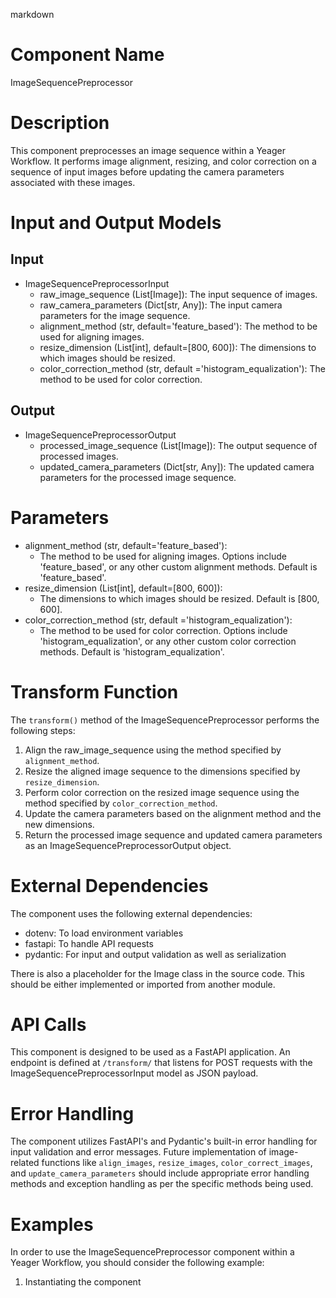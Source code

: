 markdown
# Component Name
ImageSequencePreprocessor

# Description
This component preprocesses an image sequence within a Yeager Workflow. It performs image alignment, resizing, and color correction on a sequence of input images before updating the camera parameters associated with these images.

# Input and Output Models
## Input
- ImageSequencePreprocessorInput
  - raw_image_sequence (List[Image]): The input sequence of images.
  - raw_camera_parameters (Dict[str, Any]): The input camera parameters for the image sequence.
  - alignment_method (str, default='feature_based'): The method to be used for aligning images.
  - resize_dimension (List[int], default=[800, 600]): The dimensions to which images should be resized.
  - color_correction_method (str, default ='histogram_equalization'): The method to be used for color correction.

## Output
- ImageSequencePreprocessorOutput
  - processed_image_sequence (List[Image]): The output sequence of processed images.
  - updated_camera_parameters (Dict[str, Any]): The updated camera parameters for the processed image sequence.

# Parameters
- alignment_method (str, default='feature_based'):
  - The method to be used for aligning images. Options include 'feature_based', or any other custom alignment methods. Default is 'feature_based'.
- resize_dimension (List[int], default=[800, 600]):
  - The dimensions to which images should be resized. Default is [800, 600].
- color_correction_method (str, default ='histogram_equalization'):
  - The method to be used for color correction. Options include 'histogram_equalization', or any other custom color correction methods. Default is 'histogram_equalization'.

# Transform Function
The `transform()` method of the ImageSequencePreprocessor performs the following steps:
1. Align the raw_image_sequence using the method specified by `alignment_method`.
2. Resize the aligned image sequence to the dimensions specified by `resize_dimension`.
3. Perform color correction on the resized image sequence using the method specified by `color_correction_method`.
4. Update the camera parameters based on the alignment method and the new dimensions.
5. Return the processed image sequence and updated camera parameters as an ImageSequencePreprocessorOutput object.

# External Dependencies
The component uses the following external dependencies:
- dotenv: To load environment variables
- fastapi: To handle API requests
- pydantic: For input and output validation as well as serialization

There is also a placeholder for the Image class in the source code. This should be either implemented or imported from another module.

# API Calls
This component is designed to be used as a FastAPI application. An endpoint is defined at `/transform/` that listens for POST requests with the ImageSequencePreprocessorInput model as JSON payload.

# Error Handling
The component utilizes FastAPI's and Pydantic's built-in error handling for input validation and error messages. Future implementation of image-related functions like `align_images`, `resize_images`, `color_correct_images`, and `update_camera_parameters` should include appropriate error handling methods and exception handling as per the specific methods being used.

# Examples
In order to use the ImageSequencePreprocessor component within a Yeager Workflow, you should consider the following example:

1. Instantiating the component


